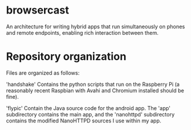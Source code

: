 # browsercast
An architecture for writing hybrid apps that run simultaneously on phones and remote endpoints, enabling
rich interaction between them.

# Repository organization

Files are organized as follows:

  'handshake'
  Contains the python scripts that run on the Raspberry Pi (a reasonably recent Raspbian with Avahi and
  Chromium installed should be fine).
  
  'flypic'
  Contain the Java source code for the android app.  The 'app' subdirectory contains the main app, and
  the 'nanohttpd' subdirectory contains the modified NanoHTTPD sources I use within my app.
